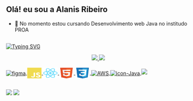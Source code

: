 ## Olá! eu sou a Alanis Ribeiro

- 🌱 No momento estou cursando Desenvolvimento web Java no institudo PROA


##
[![Typing SVG](https://readme-typing-svg.herokuapp.com/?color=c71585&size=35&center=true&vCenter=true&width=1000&lines=Seja+Bem-vindo(a)!+:%29)](https://git.io/typing-svg)

<div align="center">
  <a href="https://github.com/alanisribeiro">
  <img height="180em" src="https://github-readme-stats.vercel.app/api?username=alanisribeiro&show_icons=true&theme=dark&include_all_commits=true&count_private=true"/>
  <img height="180em" src="https://github-readme-stats.vercel.app/api/top-langs/?username=alanisribeiro&layout=compact&langs_count=7&theme=dark"/>

</div>


  

<div style="display: inline_block"><br>
  <img align="center" alt="figma" height=30 width=40 src="https://cdn.jsdelivr.net/gh/devicons/devicon/icons/figma/figma-original.svg"/>
  <img align="center" alt="alanisribeiro-Js" height="30" width="40" src="https://raw.githubusercontent.com/devicons/devicon/master/icons/javascript/javascript-plain.svg">
  <img align="center" alt="alanisribeiro-React" height="30" width="40" src="https://raw.githubusercontent.com/devicons/devicon/master/icons/react/react-original.svg">
  <img align="center" alt="alanisribeiro-HTML" height="30" width="40" src="https://raw.githubusercontent.com/devicons/devicon/master/icons/html5/html5-original.svg">
  <img align="center" alt="alanisribeiro-CSS" height="30" width="40" src="https://raw.githubusercontent.com/devicons/devicon/master/icons/css3/css3-original.svg">
    <img align="center" alt="AWS" height="60" width="80" src="https://cdn.jsdelivr.net/gh/devicons/devicon/icons/amazonwebservices/amazonwebservices-plain-wordmark.svg">
  <img align="center" alt="icon-Java" height="50" width="70" src="https://cdn.jsdelivr.net/gh/devicons/devicon/icons/java/java-original-wordmark.svg">
  <img src="https://cdn.jsdelivr.net/gh/devicons/devicon/icons/mysql/mysql-plain-wordmark.svg" margin-top="100" width="60"/> 
</div>
  
  ##
 
<div> 
 

  <a href = "mailto:alanisribeiro.dev@gmail.com"><img src="https://img.shields.io/badge/-Gmail-%23333?style=for-the-badge&logo=gmail&logoColor=white" target="_blank"></a>
  <a href="https://www.linkedin.com/in/alanis-cristina/" target="_blank"><img src="https://img.shields.io/badge/-LinkedIn-%230077B5?style=for-the-badge&logo=linkedin&logoColor=white" target="_blank"></a> 
  
</div>

